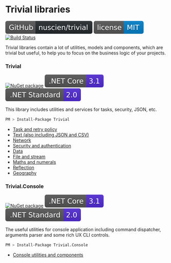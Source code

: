 # Trivial libraries

[![GitHub Repository](./assets/badge_GitHub-Repo.svg)](https://github.com/nuscien/trivial)
[![MIT licensed](./assets/badge_lisence_MIT.svg)](https://github.com/nuscien/trivial/blob/master/LICENSE)
[![Build Status](https://dev.azure.com/nuscien/trivial/_apis/build/status/nuscien.trivial?branchName=master)](https://dev.azure.com/nuscien/trivial/_build/latest?definitionId=1&branchName=master)

Trivial libraries contain a lot of utilities, models and components, which are trivial but useful, to help you to focus on the business logic of your projects.

### Trivial

[![NuGet package](https://img.shields.io/nuget/dt/Trivial?label=nuget+downloads)](https://www.nuget.org/packages/Trivial)
![.NET Core 3.1](./assets/badge_NET_Core_3_1.svg)
![.NET Standard 2.0](./assets/badge_NET_Standard_2_0.svg)

This library includes utilities and services for tasks, security, JSON, etc.

```sh
PM > Install-Package Trivial
```

- [Task and retry policy](./tasks/)
- [Text (also including JSON and CSV)](./text/)
- [Network](./net/)
- [Security and authentication](./security/)
- [Data](./data/)
- [File and stream](./io/)
- [Maths and numerals](./maths/)
- [Reflection](./reflection/)
- [Geography](./geo/)

### Trivial.Console

[![NuGet package](https://img.shields.io/nuget/dt/Trivial.Console?label=nuget+downloads)](https://www.nuget.org/packages/Trivial.Console)
![.NET Core 3.1](./assets/badge_NET_Core_3_1.svg)
![.NET Standard 2.0](./assets/badge_NET_Standard_2_0.svg)

The useful utilities for console application including command dispatcher, arguments parser and some rich UX CLI controls.

```sh
PM > Install-Package Trivial.Console
```

- [Console utilities and components](./console/)
